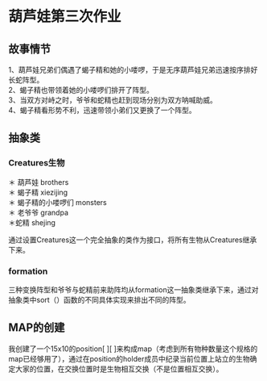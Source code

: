 
# 葫芦娃第三次作业 


## 故事情节
1、葫芦娃兄弟们偶遇了蝎子精和她的小喽啰，于是无序葫芦娃兄弟迅速按序排好长蛇阵型。</br>
2、蝎子精也带领着她的小喽啰们排开了阵型。</br>
3、当双方对峙之时，爷爷和蛇精也赶到现场分别为双方呐喊助威。</br>
4、蝎子精看形势不利，迅速带领小弟们又更换了一个阵型。</br>
## 抽象类
### Creatures生物
＊ 葫芦娃 brothers</br>
＊ 蝎子精 xiezijing</br>
＊ 蝎子精的小喽啰们 monsters</br>
＊ 老爷爷 grandpa</br>
＊蛇精 shejing</br>

通过设置Creatures这一个完全抽象的类作为接口，将所有生物从Creatures继承下来。
### formation
三种变换阵型和爷爷与蛇精前来助阵均从formation这一抽象类继承下来，通过对抽象类中sort（）函数的不同具体实现来排出不同的阵型。
## MAP的创建
我创建了一个15x10的position[ ][ ]来构成map（考虑到所有物种数量这个规格的map已经够用了），通过在position的holder成员中纪录当前位置上站立的生物确定大家的位置，在交换位置时是生物相互交换（不是位置相互交换）。




